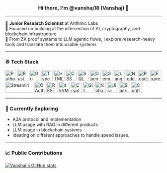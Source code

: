 <h3 align="center">Hi there, I'm @vanshaj18 (Vanshaj) 👋</h3>

---

🔬 **Junior Research Scientist** at Arithmic Labs  
🧠 Focused on building at the intersection of AI, cryptography, and blockchain infrastructure  
🧪 From ZK proof systems to LLM agentic flows, I explore research-heavy tools and translate them into usable systems

---

### ⚙️ Tech Stack

<p align="left">

<img src="https://cdn.jsdelivr.net/gh/devicons/devicon/icons/python/python-original.svg" width="35" title="Python"/>
<img src="https://cdn.jsdelivr.net/gh/devicons/devicon/icons/rust/rust-original.svg" width="35" title="Rust"/>
<img src="https://cdn.jsdelivr.net/gh/devicons/devicon/icons/go/go-original.svg" width="35" title="Go"/>
<img src="https://cdn.jsdelivr.net/gh/devicons/devicon/icons/typescript/typescript-original.svg" width="35" title="TypeScript"/>
<img src="https://cdn.jsdelivr.net/gh/devicons/devicon/icons/html5/html5-original.svg" width="35" title="HTML"/>
<img src="https://cdn.jsdelivr.net/gh/devicons/devicon/icons/css3/css3-original.svg" width="35" title="CSS"/>
<img src="https://cdn.jsdelivr.net/gh/devicons/devicon/icons/mysql/mysql-original.svg" width="35" title="SQL"/>
<img src="https://cdn.jsdelivr.net/gh/devicons/devicon/icons/openai/openai-original.svg" width="35" title="OpenAI"/>
<img src="https://upload.wikimedia.org/wikipedia/commons/thumb/5/5e/Google_Gemini_logo.svg/768px-Google_Gemini_logo.svg.png" width="35" title="Gemini"/>
<img src="https://avatars.githubusercontent.com/u/110956150?s=200&v=4" width="35" title="LangChain"/>
<img src="https://cdn.jsdelivr.net/gh/devicons/devicon/icons/nodejs/nodejs-original.svg" width="35" title="Node.js"/>
<img src="https://cdn.jsdelivr.net/gh/devicons/devicon/icons/react/react-original.svg" width="35" title="React"/>
<img src="https://cdn.jsdelivr.net/gh/devicons/devicon/icons/express/express-original.svg" width="35" title="Express.js"/>
<img src="https://streamlit.io/images/brand/streamlit-logo-primary-colormark-darktext.svg" width="90" height="35" title="Streamlit"/>
<img src="https://www.vectorlogo.zone/logos/oauthio/oauthio-icon.svg" width="35" title="OAuth2"/>
<img src="https://cdn.jsdelivr.net/gh/devicons/devicon/icons/postman/postman-icon.svg" width="35" title="REST APIs"/>
<img src="https://cryptologos.cc/logos/ethereum-eth-logo.svg?v=032" width="35" title="zkVMs / Ethereum"/>
<img src="https://upload.wikimedia.org/wikipedia/commons/thumb/7/70/Cryptography_icon.svg/1024px-Cryptography_icon.svg.png" width="35" title="Cryptography"/>
<img src="https://cdn.jsdelivr.net/gh/devicons/devicon/icons/git/git-original.svg" width="35" title="Git"/>
<img src="https://upload.wikimedia.org/wikipedia/commons/4/45/Notion_app_logo.png" width="35" title="Notion"/>
<img src="https://cdn.jsdelivr.net/gh/devicons/devicon/icons/jira/jira-original.svg" width="35" title="Jira"/>
<img src="https://cdn.jsdelivr.net/gh/devicons/devicon/icons/slack/slack-original.svg" width="35" title="Slack"/>
<img src="https://cdn.jsdelivr.net/gh/devicons/devicon/icons/confluence/confluence-original.svg" width="35" title="Confluence"/>

</p>

---

### 🌱 Currently Exploring
- A2A protocol and implementation  
- LLM usage with RAG in different products  
- LLM usage in blockchain systems  
- Ideating on different approaches to handle speed issues.

---

### 📈 Public Contributions
[![Vanshaj's GitHub stats](https://github-readme-stats.vercel.app/api?username=arithmic-vanshaj)](https://github.com/anuraghazra/github-readme-stats)

<!---
arithmic-vanshaj/arithmic-vanshaj is a ✨ special ✨ repository because its `README.md` (this file) appears on your GitHub profile.
--->
